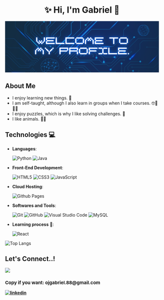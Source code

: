 <h1 align="center">✨ Hi, I'm Gabriel 👋</h1>
<img src="Welcome-to-my-profile.png">

## About Me

- I enjoy learning new things. 🤔
- I am self-taught, although I also learn in groups when I take courses. 🤓📗📘📙
- I enjoy puzzles, which is why I like solving challenges. 🧩
- I like animals. 🐶😺



## Technologies 💻
- **Languages**:

    ![Python](https://img.shields.io/badge/python-3670A0?style=for-the-badge&logo=python&logoColor=ffdd54)
    ![Java](https://img.shields.io/badge/java-%23ED8B00.svg?style=for-the-badge&logo=openjdk&logoColor=white)


- **Front-End Development**:

    ![HTML5](https://img.shields.io/badge/html5-%23E34F26.svg?style=for-the-badge&logo=html5&logoColor=white)
    ![CSS3](https://img.shields.io/badge/css3-%231572B6.svg?style=for-the-badge&logo=css3&logoColor=white)
    ![JavaScript](https://img.shields.io/badge/javascript-%23323330.svg?style=for-the-badge&logo=javascript&logoColor=%23F7DF1E)

- **Cloud Hosting**:

    ![Github Pages](https://img.shields.io/badge/GitHub%20Pages-%23327FC7.svg?style=for-the-badge&logo=github&logoColor=white)

- **Softwares and Tools**:

    ![Git](https://img.shields.io/badge/git-%23F05033.svg?style=for-the-badge&logo=git&logoColor=white)
    ![GitHub](https://img.shields.io/badge/github-%23121011.svg?style=for-the-badge&logo=github&logoColor=white)
    ![Visual Studio Code](https://img.shields.io/badge/Visual%20Studio%20Code-0078d7.svg?style=for-the-badge&logo=visual-studio-code&logoColor=white)
    ![MySQL](https://img.shields.io/badge/mysql-%2300f.svg?style=for-the-badge&logo=mysql&logoColor=white)

- **Learning process** 🌱:

    ![React](https://img.shields.io/badge/react-lightblue?style=for-the-badge&logo=react&color=black)



![Top Langs](https://github-readme-stats.vercel.app/api/top-langs/?username=j-gabriel-ortiz&layout=compact&theme=dark)

## <b> Let's Connect..!

<a href="mailto:ojgabriel.88@gmail.com" target="_blank">
<img src="https://img.shields.io/badge/gmail: Gabriel O.-%23EA4335.svg?style=for-the-badge&logo=gmail&logoColor=white" t=mail style="margin-bottom: 5px;" />
</a>
<p style="font-size: 15px">Copy if you want: ojgabriel.88@gmail.com</p>

<a href="www.linkedin.com/in/j-gabriel-ortiz" target="_blank">
<img src="https://img.shields.io/badge/linkedin:  Gabriel O.-%2300acee.svg?color=405DE6&style=for-the-badge&logo=linkedin&logoColor=white" alt=linkedin style="margin-bottom: 5px;"/>
</a>